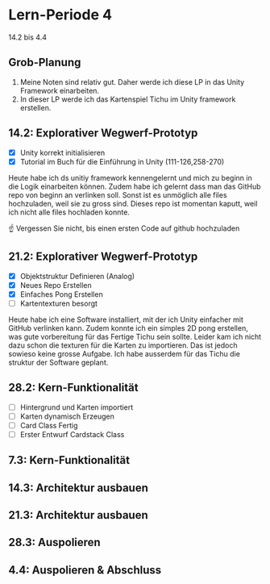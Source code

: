 # Lern-Periode 4

14.2 bis 4.4

## Grob-Planung

1. Meine Noten sind relativ gut. Daher werde ich diese LP in das Unity Framework einarbeiten.
2. In dieser LP werde ich das Kartenspiel Tichu im Unity framework erstellen. 

## 14.2: Explorativer Wegwerf-Prototyp

- [X] Unity korrekt initialisieren
- [X] Tutorial im Buch für die Einführung in Unity (111-126,258-270)

Heute habe ich ds unitiy framework kennengelernt und mich zu beginn in die Logik einarbeiten können. Zudem habe ich gelernt dass man das GitHub repo von beginn an verlinken soll. Sonst ist es unmöglich alle files hochzuladen, weil sie zu gross sind. Dieses repo ist momentan kaputt, weil ich nicht alle files hochladen konnte.

☝️ Vergessen Sie nicht, bis einen ersten Code auf github hochzuladen

## 21.2: Explorativer Wegwerf-Prototyp

- [X] Objektstruktur Definieren (Analog)
- [X] Neues Repo Erstellen
- [X] Einfaches Pong Erstellen
- [ ] Kartentexturen besorgt

Heute habe ich eine Software installiert, mit der ich Unity einfacher mit GitHub verlinken kann. Zudem konnte ich ein simples 2D pong erstellen, was gute vorbereitung für das Fertige Tichu sein sollte. Leider kam ich nicht dazu schon die texturen für die Karten zu importieren. Das ist jedoch sowieso keine grosse Aufgabe. Ich habe ausserdem für das Tichu die struktur der Software geplant.

## 28.2: Kern-Funktionalität

- [ ] Hintergrund und Karten importiert
- [ ] Karten dynamisch Erzeugen
- [ ] Card Class Fertig
- [ ] Erster Entwurf Cardstack Class

## 7.3: Kern-Funktionalität

## 14.3: Architektur ausbauen

## 21.3: Architektur ausbauen

## 28.3: Auspolieren

## 4.4: Auspolieren & Abschluss

